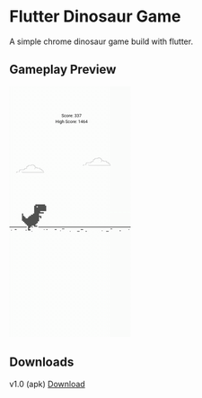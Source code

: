 # Flutter Dinosaur Game

A simple chrome dinosaur game build with flutter.

## Gameplay Preview

![](gameplay.gif "Gameplay")

## Downloads

v1.0 (apk) [Download](https://github.com/HeveshL/flutter-dinosaur/releases/download/1.0/app-release.apk)
